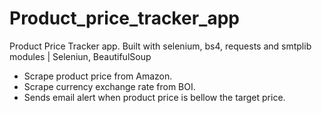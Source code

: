 # Product_price_tracker_app
Product Price Tracker app. Built with selenium, bs4, requests and smtplib modules | Seleniun, BeautifulSoup
* Scrape product price from Amazon.
* Scrape currency exchange rate from BOI.
* Sends email alert when product price is bellow the target price.

